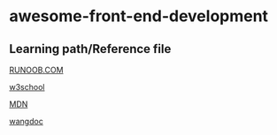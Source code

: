 # awesome-front-end-development

## Learning path/Reference file

[RUNOOB.COM](https://www.runoob.com/)

[w3school](https://www.w3school.com.cn/)

[MDN](https://developer.mozilla.org/zh-CN/)

[wangdoc](https://wangdoc.com/)
